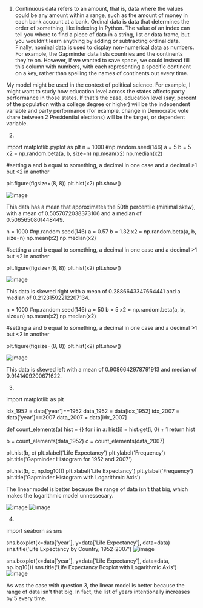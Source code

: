 1. Continuous data refers to an amount, that is, data where the values could be any amount within a range, such as the amount of money in each bank account at a bank. Ordinal data is data that determines the order of something, like indexing in Python. The value of an index can tell you where to find a piece of data in a string, list or data frame, but you wouldn't learn anything by adding or subtracting ordinal data. Finally, nominal data is used to display non-numerical data as numbers. For example, the Gapminder data lists countries and the continents they're on. However, if we wanted to save space, we could instead fill this column with numbers, with each representing a specific continent on a key, rather than spelling the names of continents out every time.

My model might be used in the context of political science. For example, I might want to study how education level across the states affects party performance in those states. If that's the case, education level (say, percent of the population with a college degree or higher) will be the independent variable and party performance (for example, change in Democratic vote share between 2 Presidential elections) will be the target, or dependent variable.

2. 

import matplotlib.pyplot as plt
n = 1000
#np.random.seed(146)
a = 5
b = 5
x2 = np.random.beta(a, b, size=n)
np.mean(x2)
np.median(x2)

#setting a and b equal to something, a decimal in one case and a decimal >1 but <2 in another

plt.figure(figsize=(8, 8))
plt.hist(x2)
plt.show()

![image](https://user-images.githubusercontent.com/78311527/112394254-c4572b80-8cd2-11eb-9423-94bbe8411f41.png)

This data has a mean that approximates the 50th percentile (minimal skew), with a mean of 0.5057072038373106 and a median of 0.5065650801448449.

n = 1000
#np.random.seed(146)
a = 0.57
b = 1.32
x2 = np.random.beta(a, b, size=n)
np.mean(x2)
np.median(x2)

#setting a and b equal to something, a decimal in one case and a decimal >1 but <2 in another

plt.figure(figsize=(8, 8))
plt.hist(x2)
plt.show()

![image](https://user-images.githubusercontent.com/78311527/112394312-e18bfa00-8cd2-11eb-9485-c04495cd83a8.png)

This data is skewed right with a mean of 0.2886643347664441 and a median of 0.21231592212207134.

n = 1000
#np.random.seed(146)
a = 50
b = 5
x2 = np.random.beta(a, b, size=n)
np.mean(x2)
np.median(x2)

#setting a and b equal to something, a decimal in one case and a decimal >1 but <2 in another

plt.figure(figsize=(8, 8))
plt.hist(x2)
plt.show()

![image](https://user-images.githubusercontent.com/78311527/112394552-4cd5cc00-8cd3-11eb-93b0-d1c0e0994a8c.png)

This data is skewed left with a mean of 0.9086642978791913 and median of 0.9141409200671622.

3.

import matplotlib as plt

idx_1952 = data['year']==1952
data_1952 = data[idx_1952]
idx_2007 = data['year']==2007
data_2007 = data[idx_2007]

def count_elements(a)
    hist = {}
    for i in a:
    hist[i] = hist.get(i, 0) + 1
    return hist

b = count_elements(data_1952)
c = count_elements(data_2007)

plt.hist(b, c)
plt.xlabel('Life Expectancy')
plt.ylabel('Frequency')
plt.title('Gapminder Histogram for 1952 and 2007')

plt.hist(b, c, np.log10())
plt.xlabel('Life Expectancy')
plt.ylabel('Frequency')
plt.title('Gapminder Histogram with Logarithmic Axis')

The linear model is better because the range of data isn't that big, which makes the logarithmic model unnessecary.

![image](https://user-images.githubusercontent.com/78311527/112397107-ca034000-8cd7-11eb-9f24-76be63b355db.png)
![image](https://user-images.githubusercontent.com/78311527/112397785-2450d080-8cd9-11eb-98cd-151d5a27f9b6.png)


4.

import seaborn as sns

sns.boxplot(x=data['year'], y=data['Life Expectancy'], data=data)
sns.title('Life Expectancy by Country, 1952-2007')
![image](https://user-images.githubusercontent.com/78311527/112659967-4eb2a300-8e2b-11eb-810d-85253b8efd64.png)

sns.boxplot(x=data['year'], y=data['Life Expectancy'], data=data, np.log10())
sns.title('Life Expectancy Boxplot with Logarithmic Axis')
![image](https://user-images.githubusercontent.com/78311527/112660039-6427cd00-8e2b-11eb-9992-40efcc7fcda7.png)

As was the case with question 3, the linear model is better because the range of data isn't that big. In fact, the list of years intentionally increases by 5 every time.
